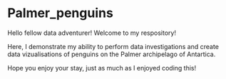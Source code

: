 # Palmer_penguins
 Hello fellow data adventurer! Welcome to my respository!
 
 Here, I demonstrate my ability to  perform data investigations and create data vizualisations of penguins on the Palmer archipelago of Antartica.
 
 Hope you enjoy your stay, just as much as I enjoyed coding this!
